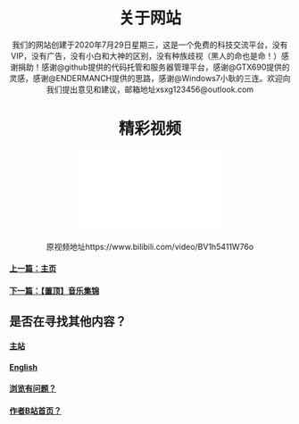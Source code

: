 <title>Windows7小耿的个人主页</title>  
<html>
<head>
</head>
<body>
      <div style="width:100%;margin:0 auto">
          <p><h1><center>关于网站</center></h1></p>    
          <p><center><a>我们的网站创建于2020年7月29日星期三，这是一个免费的科技交流平台，没有VIP，没有广告，没有小白和大神的区别，没有种族歧视（黑人的命也是命！）感谢捐助！感谢@github提供的代码托管和服务器管理平台，感谢@GTX690提供的灵感，感谢@ENDERMANCH提供的思路，感谢@Windows7小耿的三连。欢迎向我们提出意见和建议，邮箱地址xsxg123456@outlook.com</a></center></p>
          <p><h1><center>精彩视频</center></h1></p>  
          <center><embed src="2011.mp4" width="250" height="150"></center>
       <p><center>原视频地址https://www.bilibili.com/video/BV1h5411W76o</center></p>
     <p><h4><a href="index.html">上一篇：主页</a></H4></p>
 <p><h4><a href="1.html">下一篇：【置顶】音乐集锦</a></H4></p>
 <p><h2>是否在寻找其他内容？</h2></p>
<p><h4><a href="index.html">主站</a></h4></p>
<p><h4><a href="English.html">English</a></h4></p>
 <p><h4><a href="P.html">浏览有问题？</a></h4></p> 
 <p><h4><a href="https://space.bilibili.com/443161706">作者B站首页？</a></h4></p>       
  </div>
</body>
</html>

   
